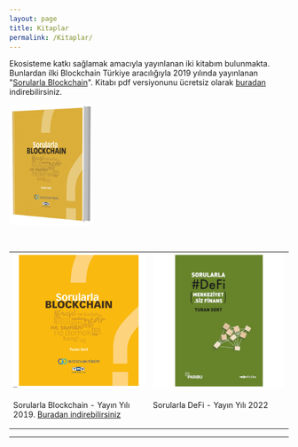 ```yaml
---
layout: page
title: Kitaplar
permalink: /Kitaplar/
---
```


Ekosisteme katkı sağlamak amacıyla yayınlanan iki kitabım bulunmakta. Bunlardan ilki Blockchain Türkiye aracılığıyla 2019 yılında yayınlanan "[Sorularla Blockchain](http://bit.ly/Sorularla_Blockchain)". Kitabı pdf versiyonunu ücretsiz olarak [buradan](http://bit.ly/Sorularla_Blockchain) indirebilirsiniz.  

<a href="http://bit.ly/Sorularla_Blockchain"> <img alt="Kitabı indirmek için tıklayin" src="/assets/Sorularla_Blockchain_Turan_Sert_kapak-2.jpg" width="30%"></a>

&nbsp;

<table><tr><td style="width:50%">
<img src="/assets/Sorularla_Blockchain_kapak.jpg">
</td>
<td style="width:50%">
<img src="/assets/Sorularla_DeFi_kapak_v2.jpg"></td></tr>
<tr><td style="width:50%; vertical-align:top">
<p>Sorularla Blockchain - Yayın Yılı 2019.  <a href="http://bit.ly/Sorularla_Blockchain">Buradan indirebilirsiniz</a> </p>

</p></td>
<td style="width:50%; vertical-align:top">
<p>Sorularla DeFi - Yayın Yılı 2022 </p>
</td></tr> 
</table>

---

&nbsp;
